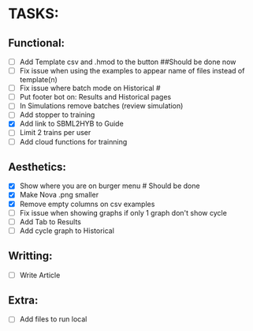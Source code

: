 # TASKS:

## Functional:
- [ ] Add Template csv and .hmod to the button ##Should be done now
- [ ] Fix issue when using the examples to appear name of files instead of template(n)
- [ ] Fix issue where batch mode on Historical # 
- [ ] Put footer bot on: Results and Historical pages 
- [ ] In Simulations remove batches (review simulation) 
- [ ] Add stopper to training
- [x] Add link to SBML2HYB to Guide
- [ ] Limit 2 trains per user
- [ ] Add cloud functions for trainning

## Aesthetics:
- [x] Show where you are on burger menu # Should be done
- [x] Make Nova .png smaller
- [x] Remove empty columns on csv examples
- [ ] Fix issue when showing graphs if only 1 graph don't show cycle 
- [ ] Add Tab to Results
- [ ] Add cycle graph to Historical

## Writting:
- [ ] Write Article

## Extra:
- [ ] Add files to run local
